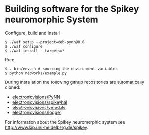 Building software for the Spikey neuromorphic System
====================================================

Configure, build and install:

    $ ./waf setup --project=deb-pynn@0.6
    $ ./waf configure
    $ ./waf install --targets=*

Run:

    $ . bin/env.sh # sourcing the environment variables
    $ python networks/example.py

During installation the following github repositories are automatically cloned:

* [electronicvisions/PyNN](https://github.com/electronicvisions/PyNN)
* [electronicvisions/spikeyhal](https://github.com/electronicvisions/spikeyhal)
* [electronicvisions/vmodule](https://github.com/electronicvisions/vmodule)
* [electronicvisions/logger](https://github.com/electronicvisions/logger)

For information about the Spikey neuromorphic system see http://www.kip.uni-heidelberg.de/spikey.
